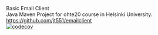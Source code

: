 Basic Email Client  
Java Maven Project for ohte20 course in Helsinki University.  
https://github.com/jt551/emailclient  
[![<jt551>](https://circleci.com/gh/jt551/emailclient.svg?style=shield)](https://circleci.com/gh/jt551/emailclient)  
[![codecov](https://codecov.io/gh/jt551/emailclient/branch/main/graph/badge.svg?token=SK7PA5BVQN)](https://codecov.io/gh/jt551/emailclient)  
  
